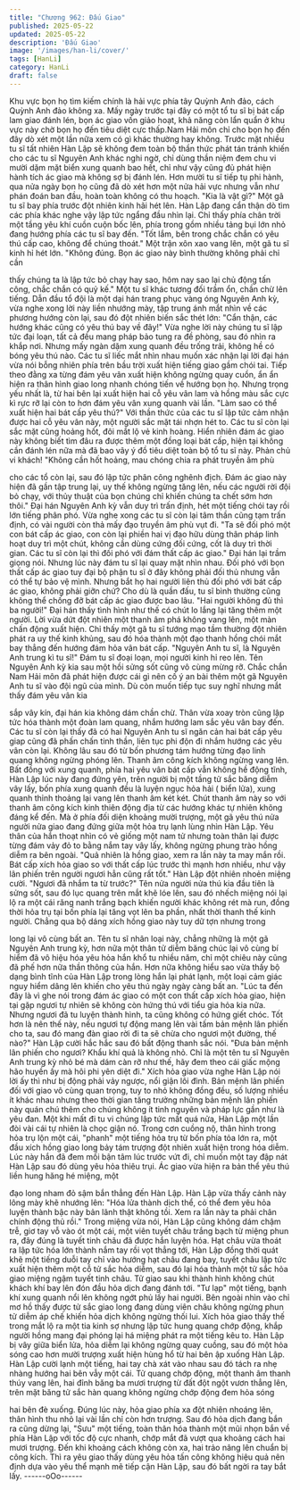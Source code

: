 ```yaml
---
title: "Chương 962: Đấu Giao"
published: 2025-05-22
updated: 2025-05-22
description: 'Đấu Giao'
image: '/images/han-li/cover/'
tags: [HanLi]
category: HanLi
draft: false
---
```


Khu vực bọn họ tìm kiếm chính là hải vực phía tây Quỳnh Anh
đảo, cách Quỳnh Anh đảo không xa.
Mấy ngày trước tại đây có một tổ tu sĩ bị bát cấp lam giao đánh
lén, bọn ác giao vốn giảo hoạt, khả năng còn lẩn quẩn ở khu vực
này chờ bọn họ đến tiêu diệt cực thấp.Nam Hải môn chỉ cho bọn
họ đến đây dò xét một lần nữa xem có gì khác thường hay không.
Trước mặt nhiều tu sĩ tất nhiên Hàn Lập sẽ không đem toàn bộ
thần thức phát tán tránh khiến cho các tu sĩ Nguyên Anh khác
nghi ngờ, chỉ dùng thần niệm đem chu vi mười dặm mặt biển
xung quanh bao hết, chỉ như vậy cũng đủ phát hiện hành tích ác
giao mà không sợ bị đánh lén.
Hơn mười tu sĩ tiếp tụ phi hành, qua nửa ngày bọn họ cũng đã dò
xét hơn một nửa hải vực nhưng vẫn như phán đoán ban đầu,
hoàn toàn không có thu hoạch.
"Kia là vật gì?" Một gã tu sĩ bay phía trước đột nhiên kinh hãi hét
lên.
Hàn Lập đang cẩn thận dò tìm các phía khác nghe vậy lập tức
ngẩng đầu nhìn lại.
Chỉ thấy phía chân trời một tầng yêu khí cuồn cuộn bốc lên, phía
trong gồm nhiều tảng bụi lớn nhỏ đang hướng phía các tu sĩ bay
đến.
"Tốt lắm, bên trong chắc chắn có yêu thú cấp cao, không để
chúng thoát." Một trận xôn xao vang lên, một gã tu sĩ kinh hỉ hét
lớn.
"Không đúng. Bọn ác giao này bình thường không phải chỉ cần

thấy chúng ta là lập tức bỏ chạy hay sao, hôm nay sao lại chủ
động tấn công, chắc chắn có quỷ kế." Một tu sĩ khác tương đối
trầm ổn, chần chừ lên tiếng.
Dẫn đầu tổ đội là một dại hán trang phục vàng óng Nguyên Anh
kỳ, vừa nghe xong lời này liền nhướng mày, tập trung ánh mắt
nhìn về các phương hướng còn lại, sau đó đột nhiên biến sắc thét
lớn:
"Cẩn thận, các hướng khác cũng có yêu thú bay về đây!"
Vừa nghe lời này chúng tu sĩ lập tức đại loạn, tất cả đều mang
pháp bảo tung ra đề phòng, sau đó nhìn ra khắp nơi. Nhưng mấy
ngàn dặm xung quanh đều trống trải, không hề có bóng yêu thú
nào.
Các tu sĩ liếc mắt nhìn nhau muốn xác nhận lại lời đại hán vừa nói
bỗng nhiên phía trên bầu trời xuất hiện tiếng giao gầm chói tai.
Tiếp theo đằng xa từng đám yêu vân xuất hiện không ngừng quay
cuồn, ẩn ẩn hiện ra thân hình giao long nhanh chóng tiến về
hướng bọn họ.
Nhưng trọng yếu nhất là, từ hai bên lại xuất hiện hai cỗ yêu vân
lam và hồng màu sắc cực kì rực rỡ lại còn to hơn đám yêu vân
xung quanh vài lần.
"Làm sao có thể xuất hiện hai bát cấp yêu thú?" Với thần thức
của các tu sĩ lập tức cảm nhận được hai cỗ yêu vân này, một
người sắc mặt tái nhợn hét to.
Các tu sĩ còn lại sắc mặt cũng hoảng hốt, đôi mắt lộ vẻ kinh
hoàng.
Hiển nhiên đám ác giao này không biết tìm đâu ra được thêm một
đồng loại bát cấp, hiện tại không cần đánh lén nữa mà đã bao vây
ý đồ tiêu diệt toàn bộ tổ tu sĩ này.
Phản chủ vi khách!
"Không cần hốt hoảng, mau chóng chia ra phát truyền âm phù

cho các tổ còn lại, sau đó lập tức phân công nghênh địch. Đám ác
giao này hiện đã gần tập trung lại, uy thế không ngừng tăng lên,
nếu các người rời đội bỏ chạy, với thủy thuật của bọn chúng chỉ
khiến chúng ta chết sớm hơn thôi." Đại hán Nguyên Anh kỳ vẫn
duy trì trấn định, hét một tiếng chói tay rồi lớn tiếng phân phó.
Vừa nghe xong các tu sĩ còn lại tâm thần cũng tạm trấn định, có
vài người còn thả mấy đạo truyền âm phù vụt đi.
"Ta sẽ đối phó một con bát cấp ác giao, con còn lại phiền hai vị
đạo hữu dùng thân pháp linh hoạt duy trì một chút, không cần
dùng cứng đối cứng, cốt là duy trì thời gian. Các tu sĩ còn lại thì
đối phó với đám thất cấp ác giao." Đại hán lại trầm giọng nói.
Nhưng lúc này đám tu sĩ lại quay mặt nhìn nhau.
Đối phó với bọn thất cấp ác giao tuy đại bộ phận tu sĩ ở đây
không phải đối thủ nhưng vẫn có thể tự bảo vệ mình. Nhưng bắt
họ hai người liên thủ đối phó với bát cấp ác giao, không phải giỡn
chứ? Cho dù là quần đấu, tu sĩ bình thường cũng không thể
chống đỡ bát cấp ác giao được bao lâu.
"Hai người không đủ thì ba người!" Đại hán thấy tình hình như thế
có chút lo lắng lại tăng thêm một người.
Lời vừa dứt đột nhiên một thanh âm phá không vang lên, một
màn chấn động xuất hiện.
Chỉ thấy một gã tu sĩ tướng mạo tầm thường đột nhiên phát ra uy
thế kinh khủng, sau đó hóa thành một đạo thanh hồng chói mắt
bay thẳng đến hướng đám hỏa vân bát cấp.
"Nguyên Anh tu sĩ, là Nguyên Anh trung kì tu sĩ!" Đám tu sĩ đoại
loạn, mọi người kinh hỉ reo lên.
Tên Nguyên Anh kỳ kia sau một hồi sửng sốt cũng vô cùng mừng
rỡ. Chắc chắn Nam Hải môn đã phát hiện được cái gì nên cố ý an
bài thêm một gã Nguyên Anh tu sĩ vào đội ngũ của mình.
Dù còn muốn tiếp tục suy nghĩ nhưng mắt thấy đám yêu vân kia

sắp vây kín, đại hán kia không dám chần chừ.
Thân vừa xoay tròn cũng lập tức hóa thành một đoàn lam quang,
nhắm hướng lam sắc yêu vân bay đến.
Các tu sĩ còn lại thấy đã có hai Nguyên Anh tu sĩ ngăn cản hai bát
cấp yêu giap cũng đã phấn chấn tinh thần, liên tục phi độn đi
nhắm hướng các yêu vân còn lại.
Không lâu sau đó từ bốn phương tám hướng từng đạo linh quang
không ngừng phóng lên.
Thanh âm công kích không ngừng vang lên.
Bất đồng với xung quanh, phía hai yêu vân bát cấp vẫn không hề
động tĩnh, Hàn Lập lúc này đang đứng yên, trên người bị một
tầng tử sắc băng diễm vây lấy, bốn phía xung quanh đều là luyện
ngục hỏa hải ( biển lửa), xung quanh thỉnh thoảng lại vang lên
thanh âm két két. Chút thanh âm này so với thanh âm công kích
kinh thiên động địa từ các hướng khác tự nhiên không đáng kể
đến.
Mà ở phía đối diện khoảng mười trượng, một gã yêu thú nửa
người nửa giao đang đứng giữa một hỏa trụ lạnh lùng nhìn Hàn
Lập. Yêu thân của hắn thoạt nhìn có vẻ giống một nam tử nhưng
toàn thân lại được từng đám vảy đỏ to bằng nắm tay vây lấy,
không ngừng phung trào hồng diễm ra bên ngoài.
"Quả nhiên là hồng giao, xem ra lần này ta may mắn rồi. Bát cấp
xích hỏa giao so với thất cấp lúc trước thì mạnh hơn nhiều, như
vậy lân phiến trên người ngươi hẳn cũng rất tốt." Hàn Lập đột
nhiên nhoẻn miệng cười.
"Ngươi đã nhắm ta từ trước?" Tên nửa người nửa thú kia đầu tiên
là sửng sốt, sau đó lục quang trên mắt khẽ lóe lên, sau đó nhếch
miệng nói lại lộ ra một cái răng nanh trắng bạch khiến người khác
không rét mà run, đồng thời hỏa trụ tại bốn phía lại tăng vọt lên ba
phần, nhất thời thanh thế kinh người.
Chẳng qua bộ dáng xích hồng giao này tuy dữ tợn nhưng trong

long lại vô cùng bất an.
Tên tu sĩ nhân loại này, chẳng những là một gã Nguyên Anh trung
kỳ, hơn nữa một thân tử diễm băng chúc lại vô cùng bí hiểm đã
vô hiệu hóa yêu hỏa hắn khổ tu nhiều năm, chỉ một chiêu này
cũng đã phế hơn nữa thần thông của hắn.
Hơn nữa không hiểu sao vừa thấy bộ dạng bình tĩnh của Hàn Lập
trong lòng hắn lại phát lạnh, một loại cảm giác nguy hiểm dâng
lên khiến cho yêu thú ngày ngày càng bất an.
"Lúc ta đến đây là vì ghe nói trong đám ác giao có một con thất
cấp xích hỏa giao, hiện tại gặp ngươi tự nhiên sẽ không còn hứng
thú với tiểu gia hỏa kia nữa. Nhưng ngươi đã tu luyện thành hình,
ta cũng không có hứng giết chóc. Tốt hơn là nên thế này, nếu
ngươi tự động mang lên vài tấm bản mệnh lân phiến cho ta, sau
đó mang đàn giao rời đi ta sẽ chừa cho ngươi một đường, thế
nào?" Hàn Lập cười hắc hắc sau đó bất động thanh sắc nói.
"Đưa bản mệnh lân phiến cho ngươi? Khẩu khí quả là không nhỏ.
Chỉ là một tên tu sĩ Nguyên Anh trung kỳ nhỏ bé mà dám càn rỡ
như thế, hãy đem theo cái giấc mộng hão huyền ấy mà hôi phi
yên diệt đi." Xích hỏa giao vừa nghe Hàn Lập nói lời ấy thì như bị
động phải vảy ngược, nổi giận lôi đình.
Bản mệnh lân phiến đối với giao vô cùng quan trọng, tuy to nhỏ
không đồng đều, số lượng nhiều ít khác nhau nhưng theo thời
gian tăng trưởng những bản mệnh lân phiến này quán chú thêm
cho chúng không ít tinh nguyên và pháp lực gần như là yêu đan.
Một khi mất đi tu vi chúng lập tức mất quá nửa, Hàn Lập một lần
đòi vài cái tự nhiên là chọc giận nó.
Trong cơn cuồng nộ, thân hình trong hỏa trụ lộn một cái, "phanh"
một tiếng hỏa trụ từ bốn phía tỏa lớn ra, một đầu xích hồng giao
long bảy tám trượng đột nhiên xuất hiện trong hóa diễm. Lúc này
hắn đã đem mối bận tâm lúc trước vứt đi, chỉ muốn một tay đập
nát Hàn Lập sau đó dùng yêu hỏa thiêu trụi.
Ác giao vừa hiện ra bản thể yêu thú liền hung hăng hé miệng, một

đạo long nham đỏ sậm bắn thẳng đến Hàn Lập.
Hàn Lập vừa thấy cảnh này lông mày khẽ nhướng lên:
"Hóa lửa thành dịch thể, có thể đem yêu hỏa luyện thành bậc này
bản lãnh thật không tồi. Xem ra lần này ta phải chân chính động
thủ rồi."
Trong miệng vừa nói, Hàn Lập cũng không dám chậm trễ, giơ tay
vỗ vào ót một cái, một viên tuyết châu trắng bạch từ miệng phun
ra, đây đúng là tuyết tinh châu đã được hắn luyện hóa.
Hạt châu vừa thoát ra lập tức hóa lớn thành nắm tay rồi vọt thẳng
tới, Hàn Lập đồng thời quát khẽ một tiếng duỗi tay chỉ vào hướng
hạt châu đang bay, tuyết châu lập tức xuất hiện thêm một cỗ tử
sắc hỏa diễm, sau đó lại hóa thành một tử sắc hỏa giao miệng
ngậm tuyết tinh châu.
Tử giao sau khi thành hình không chút khách khí bay lên đón đầu
hỏa dịch đang đánh tới.
"Tư lạp" một tiếng, bạnh khí xung quanh nổi lên không ngớt phủ
lấy hai người. Bên ngoài nhìn vào chỉ mơ hồ thấy được tử sắc
giao long đang dùng viên châu không ngừng phun tử diễm áp chế
khiến hỏa dịch không ngừng thối lui.
Xích hỏa giao thấy thế trong mắt lộ ra một tia kinh sợ nhưng lập
tức hung quang chớp động, khắp người hồng mang đại phóng lại
há miệng phát ra một tiếng kêu to.
Hàn Lập bị vây giữa biển lửa, hỏa diễm lại không ngừng quay
cuồng, sau đó một hỏa sóng cao hơn mười trượng xuất hiện hùng
hổ từ hai bên ập xuống Hàn Lập.
Hàn Lập cười lạnh một tiếng, hai tay chà xát vào nhau sau đó
tách ra nhẹ nhàng hướng hai bên vẫy một cái.
Tử quang chớp động, một thanh âm thanh thúy vang lên, hai đỉnh
băng ba mươi trượng từ đất đột ngột vươn thẳng lên, trên mặt
băng tử sắc hàn quang không ngừng chớp động đem hỏa sóng

hai bên đè xuống.
Đúng lúc này, hỏa giao phía xa đột nhiên nhoáng lên, thân hình
thu nhỏ lại vài lần chỉ còn hơn trượng.
Sau đó hỏa dịch đang bắn ra cũng dừng lại, "Sưu" một tiếng, toàn
thân hóa thành một mũi nhọn bắn về phía Hàn Lập với tốc độ cực
nhanh, chớp mắt đã vượt qua khoảng cách hai mươi trượng. Đến
khi khoảng cách không còn xa, hai trảo nâng lên chuẩn bị công
kích.
Thì ra yêu giao thấy dùng yêu hỏa tấn công không hiệu quả nên
định dựa vào yêu thể mạnh mẽ tiếp cận Hàn Lập, sau đó bất ngời
ra tay bắt lấy.
------oOo------
